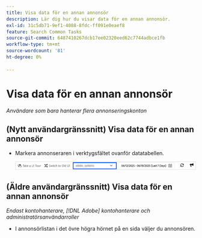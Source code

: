 ```yaml
---
title: Visa data för en annan annonsör
description: Lär dig hur du visar data för en annan annonsör.
exl-id: 31c5db71-9ef1-4088-8fdc-ff091e0eaef8
feature: Search Common Tasks
source-git-commit: 6487410267dcb17ee02320eed62c7744adbce1fb
workflow-type: tm+mt
source-wordcount: '81'
ht-degree: 0%

---
```


# Visa data för en annan annonsör

*Användare som bara hanterar flera annonseringskonton*

## (Nytt användargränssnitt) Visa data för en annan annonsör

* Markera annonseraren i verktygsfältet ovanför datatabellen.

  ![Annonsväljare i verktygsfältet](/help/search-social-commerce/assets/advertiser-selector.png "Annonsväljare i verktygsfältet")

## (Äldre användargränssnitt) Visa data för en annan annonsör

*Endast kontohanterare, [!DNL Adobe] kontohanterare och administratörsanvändarroller*

* I annonsörlistan i det övre högra hörnet på en sida väljer du annonsören.
